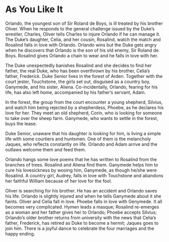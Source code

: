 <!-- ======================================================================
--- Search engine
title:          As You Like It
keywords:       you, yike, comedy
description:    As You Like It by William Shakespeare.
--- Menu system
order:          20
text:           As You Like It
hidden:         false
umbel:          false
--- Page properties
id:             
document:       
layout:         layout-2-left
$-left:         play-list
searchable:     true
======================================================================= -->

# As You Like It

Orlando, the youngest son of Sir Roland de Boys, is ill treated by his brother
Oliver. When he responds to the general challenge issued by the Duke’s wrestler,
Charles, Oliver tells Charles to injure Orlando if he can manage it. The Duke’s
daughter, Celia, and her cousin, Rosalind, watch the match and Rosalind falls in
love with Orlando. Orlando wins but the Duke gets angry when he discovers that
Orlando is the son of his old enemy, Sir Roland de Boys. Rosalind gives Orlando
a chain to wear and he falls in love with her.

The Duke unexpectedly banishes Rosalind and she decides to find her father, the
real Duke, who has been overthrown by his brother, Celia’s father, Frederick.
Duke Senior lives in the forest of Arden. Together with the court jester,
Touchstone, the girls set out, disguised as a country boy, Ganymede, and his
sister, Aliena. Co-incidentally, Orlando, fearing for his life, has also left
home, accompanied by his father’s servant, Adam.

In the forest, the group from the court encounter a young shepherd, Silvius, and
watch him being rejected by a shepherdess, Phoebe, as he declares his love for
her. They meet an old shepherd, Corin, who is looking for someone to take over
the sheep farm. Ganymede, who wants to settle in the forest, buys the lease.

Duke Senior, unaware that his daughter is looking for him, is living a simple
life with some courtiers and huntsmen. One of them is the melancholy Jaques, who
reflects constantly on life. Orlando and Adam arrive and the outlaws welcome
them and feed them.

Orlando hangs some love poems that he has written to Rosalind from the branches
of trees. Rosalind and Aliena find them. Ganymede helps him to cure his
lovesickness by wooing him, Ganymede, as though he/she were Rosalind. A country
girl, Audrey, falls in love with Touchstone and abandons her faithful William
because of her love for the fool.

Oliver is searching for his brother. He has an accident and Orlando saves his
life. Orlando is slightly injured and when he tells Ganymede about it she faints.
Oliver and Celia fall in love. Phoebe falls in love with Genymede. It all becomes
very complicated. Hymen leads a masque; Rosalind re-emerges as a woman and her
father gives her to Orlando; Phoebe accepts Silvius; Orlando’s older brother
returns from university with the news that Celia’s father, Frederick, has retired
as Duke to become a hermit; Jaques goes to join him. There is a joyful dance to
celebrate the four marriages and the happy ending.
